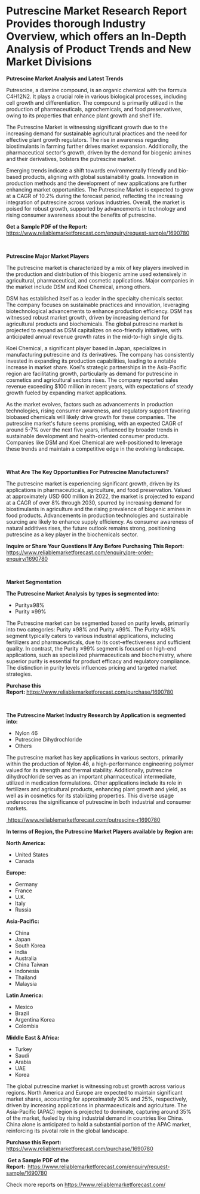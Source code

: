 <p><h1>Putrescine Market Research Report Provides thorough Industry Overview, which offers an In-Depth Analysis of Product Trends and New Market Divisions</h1></p><p><strong>Putrescine Market Analysis and Latest Trends</strong></p>
<p><p>Putrescine, a diamine compound, is an organic chemical with the formula C4H12N2. It plays a crucial role in various biological processes, including cell growth and differentiation. The compound is primarily utilized in the production of pharmaceuticals, agrochemicals, and food preservatives, owing to its properties that enhance plant growth and shelf life.</p><p>The Putrescine Market is witnessing significant growth due to the increasing demand for sustainable agricultural practices and the need for effective plant growth regulators. The rise in awareness regarding biostimulants in farming further drives market expansion. Additionally, the pharmaceutical sector's growth, driven by the demand for biogenic amines and their derivatives, bolsters the putrescine market.</p><p>Emerging trends indicate a shift towards environmentally friendly and bio-based products, aligning with global sustainability goals. Innovation in production methods and the development of new applications are further enhancing market opportunities. The Putrescine Market is expected to grow at a CAGR of 10.2% during the forecast period, reflecting the increasing integration of putrescine across various industries. Overall, the market is poised for robust growth, supported by advancements in technology and rising consumer awareness about the benefits of putrescine.</p></p>
<p><strong>Get a Sample PDF of the Report:&nbsp;</strong> <a href="https://www.reliablemarketforecast.com/enquiry/request-sample/1690780?utm_campaign=2876&utm_medium=2&utm_source=Github&utm_content=ia&utm_term=02042025&utm_id=putrescine">https://www.reliablemarketforecast.com/enquiry/request-sample/1690780</a></p>
<p>&nbsp;</p>
<p><strong>Putrescine Major Market Players</strong></p>
<p><p>The putrescine market is characterized by a mix of key players involved in the production and distribution of this biogenic amine used extensively in agricultural, pharmaceutical, and cosmetic applications. Major companies in the market include DSM and Koei Chemical, among others.</p><p>DSM has established itself as a leader in the specialty chemicals sector. The company focuses on sustainable practices and innovation, leveraging biotechnological advancements to enhance production efficiency. DSM has witnessed robust market growth, driven by increasing demand for agricultural products and biochemicals. The global putrescine market is projected to expand as DSM capitalizes on eco-friendly initiatives, with anticipated annual revenue growth rates in the mid-to-high single digits.</p><p>Koei Chemical, a significant player based in Japan, specializes in manufacturing putrescine and its derivatives. The company has consistently invested in expanding its production capabilities, leading to a notable increase in market share. Koei's strategic partnerships in the Asia-Pacific region are facilitating growth, particularly as demand for putrescine in cosmetics and agricultural sectors rises. The company reported sales revenue exceeding $100 million in recent years, with expectations of steady growth fueled by expanding market applications.</p><p>As the market evolves, factors such as advancements in production technologies, rising consumer awareness, and regulatory support favoring biobased chemicals will likely drive growth for these companies. The putrescine market's future seems promising, with an expected CAGR of around 5-7% over the next five years, influenced by broader trends in sustainable development and health-oriented consumer products. Companies like DSM and Koei Chemical are well-positioned to leverage these trends and maintain a competitive edge in the evolving landscape.</p></p>
<p>&nbsp;</p>
<p><strong>What Are The Key Opportunities For Putrescine Manufacturers?</strong></p>
<p><p>The putrescine market is experiencing significant growth, driven by its applications in pharmaceuticals, agriculture, and food preservation. Valued at approximately USD 600 million in 2022, the market is projected to expand at a CAGR of over 8% through 2030, spurred by increasing demand for biostimulants in agriculture and the rising prevalence of biogenic amines in food products. Advancements in production technologies and sustainable sourcing are likely to enhance supply efficiency. As consumer awareness of natural additives rises, the future outlook remains strong, positioning putrescine as a key player in the biochemicals sector.</p></p>
<p><strong>Inquire or Share Your Questions If Any Before Purchasing This Report:</strong> <a href="https://www.reliablemarketforecast.com/enquiry/pre-order-enquiry/1690780?utm_campaign=2876&utm_medium=2&utm_source=Github&utm_content=ia&utm_term=02042025&utm_id=putrescine">https://www.reliablemarketforecast.com/enquiry/pre-order-enquiry/1690780</a></p>
<p>&nbsp;</p>
<p><strong>Market Segmentation</strong></p>
<p><strong>The Putrescine Market Analysis by types is segmented into:</strong></p>
<p><ul><li>Purity≥98%</li><li>Purity ≥99%</li></ul></p>
<p><p>The Putrescine market can be segmented based on purity levels, primarily into two categories: Purity ≥98% and Purity ≥99%. The Purity ≥98% segment typically caters to various industrial applications, including fertilizers and pharmaceuticals, due to its cost-effectiveness and sufficient quality. In contrast, the Purity ≥99% segment is focused on high-end applications, such as specialized pharmaceuticals and biochemistry, where superior purity is essential for product efficacy and regulatory compliance. The distinction in purity levels influences pricing and targeted market strategies.</p></p>
<p><strong>Purchase this Report:&nbsp;</strong><a href="https://www.reliablemarketforecast.com/purchase/1690780?utm_campaign=2876&utm_medium=2&utm_source=Github&utm_content=ia&utm_term=02042025&utm_id=putrescine">https://www.reliablemarketforecast.com/purchase/1690780</a></p>
<p>&nbsp;</p>
<p><strong>The Putrescine Market Industry Research by Application is segmented into:</strong></p>
<p><ul><li>Nylon 46</li><li>Putrescine Dihydrochloride</li><li>Others</li></ul></p>
<p><p>The putrescine market has key applications in various sectors, primarily within the production of Nylon 46, a high-performance engineering polymer valued for its strength and thermal stability. Additionally, putrescine dihydrochloride serves as an important pharmaceutical intermediate, utilized in medication formulations. Other applications include its role in fertilizers and agricultural products, enhancing plant growth and yield, as well as in cosmetics for its stabilizing properties. This diverse usage underscores the significance of putrescine in both industrial and consumer markets.</p></p>
<p><a href="https://www.reliablemarketforecast.com/putrescine-r1690780?utm_campaign=2876&utm_medium=2&utm_source=Github&utm_content=ia&utm_term=02042025&utm_id=putrescine">&nbsp;https://www.reliablemarketforecast.com/putrescine-r1690780</a></p>
<p><strong>In terms of Region, the Putrescine Market Players available by Region are:</strong></p>
<p>
    <p> <strong> North America: </strong>
        <ul>
            <li>United States</li>
            <li>Canada</li>
        </ul>
        </p> 
    <p> <strong> Europe: </strong>
        <ul>
            <li>Germany</li>
            <li>France</li>
            <li>U.K.</li>
            <li>Italy</li>
            <li>Russia</li>
        </ul>
        </p> 
    <p> <strong> Asia-Pacific: </strong>
        <ul>
            <li>China</li>
            <li>Japan</li>
            <li>South Korea</li>
            <li>India</li>
            <li>Australia</li>
            <li>China Taiwan</li>
            <li>Indonesia</li>
            <li>Thailand</li>
            <li>Malaysia</li>
        </ul>
        </p> 
    <p> <strong> Latin America: </strong>
        <ul>
            <li>Mexico</li>
            <li>Brazil</li>
            <li>Argentina Korea</li>
            <li>Colombia</li>
        </ul>
        </p> 
    <p> <strong> Middle East & Africa: </strong>
        <ul>
            <li>Turkey</li>
            <li>Saudi</li>
            <li>Arabia</li>
            <li>UAE</li>
            <li>Korea</li>
        </ul>
    </p>
    </p>
<p><p>The global putrescine market is witnessing robust growth across various regions. North America and Europe are expected to maintain significant market shares, accounting for approximately 30% and 25%, respectively, driven by increasing applications in pharmaceuticals and agriculture. The Asia-Pacific (APAC) region is projected to dominate, capturing around 35% of the market, fueled by rising industrial demand in countries like China. China alone is anticipated to hold a substantial portion of the APAC market, reinforcing its pivotal role in the global landscape.</p></p>
<p><strong>Purchase this Report: </strong><a href="https://www.reliablemarketforecast.com/purchase/1690780?utm_campaign=2876&utm_medium=2&utm_source=Github&utm_content=ia&utm_term=02042025&utm_id=putrescine">https://www.reliablemarketforecast.com/purchase/1690780</a></p>
<p>&nbsp;<strong>Get a Sample PDF of the Report:&nbsp;&nbsp;</strong><a href="https://www.reliablemarketforecast.com/enquiry/request-sample/1690780?utm_campaign=2876&utm_medium=2&utm_source=Github&utm_content=ia&utm_term=02042025&utm_id=putrescine">https://www.reliablemarketforecast.com/enquiry/request-sample/1690780</a></p>
<p><strong></strong></p>
<p>Check more reports on <a href="https://www.reliablemarketforecast.com/?utm_campaign=2876&utm_medium=2&utm_source=Github&utm_content=ia&utm_term=02042025&utm_id=putrescine">https://www.reliablemarketforecast.com/</a></p>